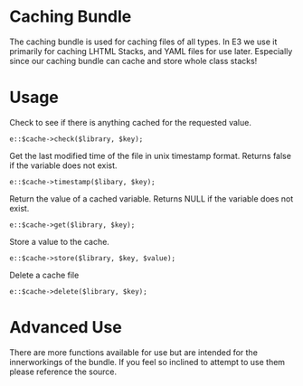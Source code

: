 Caching Bundle
==============
The caching bundle is used for caching files of all types. In E3 we use it primarily for caching LHTML Stacks, and YAML files for use later. Especially since our caching bundle can cache and store whole class stacks!

Usage
=====
Check to see if there is anything cached for the requested value.

	e::$cache->check($library, $key);

Get the last modified time of the file in unix timestamp format. Returns false if the variable does not exist.

	e::$cache->timestamp($libary, $key);

Return the value of a cached variable. Returns NULL if the variable does not exist.

	e::$cache->get($library, $key);

Store a value to the cache.

	e::$cache->store($library, $key, $value);

Delete a cache file

	e::$cache->delete($library, $key);

Advanced Use
============
There are more functions available for use but are intended for the innerworkings of the bundle. If you feel so inclined to attempt to use them please reference the source.